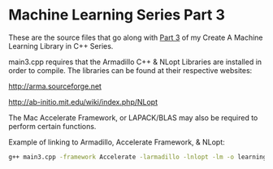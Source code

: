 Machine Learning Series Part 3
=====

These are the source files that go along with [Part 3](http://www.joediv.com/series-create-a-machine-learning-library-in-c-part-3-advanced-minimization-algorithms/)
of my Create A Machine Learning Library in C++ Series.

main3.cpp requires that the Armadillo C++ & NLopt Libraries
are installed in order to compile. The libraries can be
found at their respective websites:

http://arma.sourceforge.net

http://ab-initio.mit.edu/wiki/index.php/NLopt

The Mac Accelerate Framework, or LAPACK/BLAS may also be required to
perform certain functions.

Example of linking to Armadillo, Accelerate Framework, & NLopt:

```bash
g++ main3.cpp -framework Accelerate -larmadillo -lnlopt -lm -o learning
```

